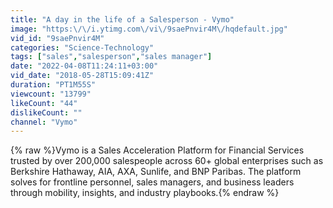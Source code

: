 ```yaml
---
title: "A day in the life of a Salesperson - Vymo"
image: "https:\/\/i.ytimg.com\/vi\/9saePnvir4M\/hqdefault.jpg"
vid_id: "9saePnvir4M"
categories: "Science-Technology"
tags: ["sales","salesperson","sales manager"]
date: "2022-04-08T11:24:11+03:00"
vid_date: "2018-05-28T15:09:41Z"
duration: "PT1M55S"
viewcount: "13799"
likeCount: "44"
dislikeCount: ""
channel: "Vymo"
---
```

{% raw %}Vymo is a Sales Acceleration Platform for Financial Services trusted by over 200,000 salespeople across 60+ global enterprises such as Berkshire Hathaway, AIA, AXA, Sunlife, and BNP Paribas. The platform solves for frontline personnel, sales managers, and business leaders through mobility, insights, and industry playbooks.{% endraw %}
